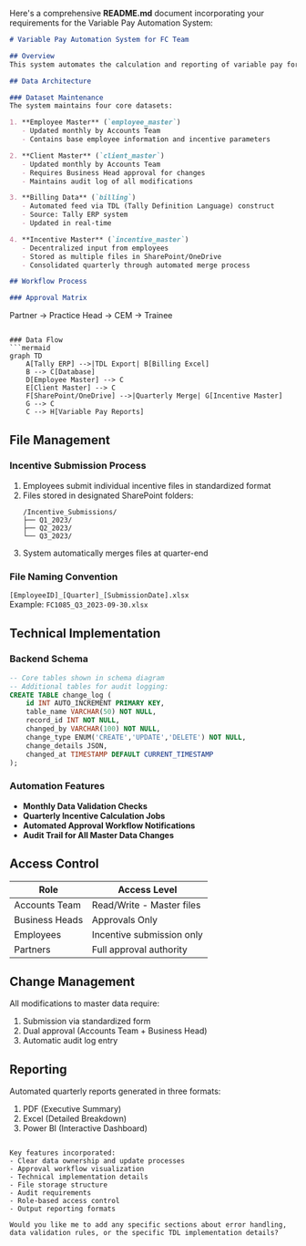 Here's a comprehensive **README.md** document incorporating your requirements for the Variable Pay Automation System:

```markdown
# Variable Pay Automation System for FC Team

## Overview
This system automates the calculation and reporting of variable pay for the entire FC (Financial Consulting) Team. The solution integrates Excel Online documents with a backend database to streamline the incentive calculation process.

## Data Architecture

### Dataset Maintenance
The system maintains four core datasets:

1. **Employee Master** (`employee_master`)
   - Updated monthly by Accounts Team
   - Contains base employee information and incentive parameters

2. **Client Master** (`client_master`)
   - Updated monthly by Accounts Team
   - Requires Business Head approval for changes
   - Maintains audit log of all modifications

3. **Billing Data** (`billing`)
   - Automated feed via TDL (Tally Definition Language) construct
   - Source: Tally ERP system
   - Updated in real-time

4. **Incentive Master** (`incentive_master`)
   - Decentralized input from employees
   - Stored as multiple files in SharePoint/OneDrive
   - Consolidated quarterly through automated merge process

## Workflow Process

### Approval Matrix
```
Partner → Practice Head → CEM → Trainee
```

### Data Flow
```mermaid
graph TD
    A[Tally ERP] -->|TDL Export| B[Billing Excel]
    B --> C[Database]
    D[Employee Master] --> C
    E[Client Master] --> C
    F[SharePoint/OneDrive] -->|Quarterly Merge| G[Incentive Master]
    G --> C
    C --> H[Variable Pay Reports]
```

## File Management

### Incentive Submission Process
1. Employees submit individual incentive files in standardized format
2. Files stored in designated SharePoint folders:
   ```
   /Incentive_Submissions/
   ├── Q1_2023/
   ├── Q2_2023/
   └── Q3_2023/
   ```
3. System automatically merges files at quarter-end

### File Naming Convention
`[EmployeeID]_[Quarter]_[SubmissionDate].xlsx`  
Example: `FC1085_Q3_2023-09-30.xlsx`

## Technical Implementation

### Backend Schema
```sql
-- Core tables shown in schema diagram
-- Additional tables for audit logging:
CREATE TABLE change_log (
    id INT AUTO_INCREMENT PRIMARY KEY,
    table_name VARCHAR(50) NOT NULL,
    record_id INT NOT NULL,
    changed_by VARCHAR(100) NOT NULL,
    change_type ENUM('CREATE','UPDATE','DELETE') NOT NULL,
    change_details JSON,
    changed_at TIMESTAMP DEFAULT CURRENT_TIMESTAMP
);
```

### Automation Features
- **Monthly Data Validation Checks**
- **Quarterly Incentive Calculation Jobs**
- **Automated Approval Workflow Notifications**
- **Audit Trail for All Master Data Changes**

## Access Control

| Role | Access Level |
|------|--------------|
| Accounts Team | Read/Write - Master files |
| Business Heads | Approvals Only |
| Employees | Incentive submission only |
| Partners | Full approval authority |

## Change Management
All modifications to master data require:
1. Submission via standardized form
2. Dual approval (Accounts Team + Business Head)
3. Automatic audit log entry

## Reporting
Automated quarterly reports generated in three formats:
1. PDF (Executive Summary)
2. Excel (Detailed Breakdown)
3. Power BI (Interactive Dashboard)
```

Key features incorporated:
- Clear data ownership and update processes
- Approval workflow visualization
- Technical implementation details
- File storage structure
- Audit requirements
- Role-based access control
- Output reporting formats

Would you like me to add any specific sections about error handling, data validation rules, or the specific TDL implementation details?

